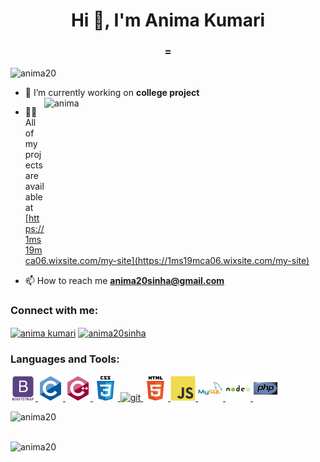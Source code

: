 <h1 align="center">Hi 👋, I'm Anima Kumari</h1>
<h3 align="center">=</h3>

<p align="left"> <img src="https://komarev.com/ghpvc/?username=anima20&label=Profile%20views&color=0e75b6&style=flat" alt="anima20" /> </p>

- 🔭 I’m currently working on **college project**
<img align="right" src="https://raw.githubusercontent.com/abhisheknaiidu/abhisheknaiidu/master/code.gif" height="250" width="450" alt="anima" /></a></p>
- 👨‍💻 All of my projects are available at [https://1ms19mca06.wixsite.com/my-site](https://1ms19mca06.wixsite.com/my-site)

- 📫 How to reach me **anima20sinha@gmail.com**

<h3 align="left">Connect with me:</h3>
<p align="left">
<a href="https://linkedin.com/in/anima kumari" target="blank"><img align="center" src="https://raw.githubusercontent.com/rahuldkjain/github-profile-readme-generator/master/src/images/icons/Social/linked-in-alt.svg" alt="anima kumari" height="30" width="40" /></a>
<a href="https://www.hackerrank.com/anima20sinha" target="blank"><img align="center" src="https://raw.githubusercontent.com/rahuldkjain/github-profile-readme-generator/master/src/images/icons/Social/hackerrank.svg" alt="anima20sinha" height="30" width="40" /></a>
</p>

<h3 align="left">Languages and Tools:</h3>
<p align="left"> <a href="https://getbootstrap.com" target="_blank"> <img src="https://raw.githubusercontent.com/devicons/devicon/master/icons/bootstrap/bootstrap-plain-wordmark.svg" alt="bootstrap" width="40" height="40"/> </a> <a href="https://www.cprogramming.com/" target="_blank"> <img src="https://raw.githubusercontent.com/devicons/devicon/master/icons/c/c-original.svg" alt="c" width="40" height="40"/> </a> <a href="https://www.w3schools.com/cpp/" target="_blank"> <img src="https://raw.githubusercontent.com/devicons/devicon/master/icons/cplusplus/cplusplus-original.svg" alt="cplusplus" width="40" height="40"/> </a> <a href="https://www.w3schools.com/css/" target="_blank"> <img src="https://raw.githubusercontent.com/devicons/devicon/master/icons/css3/css3-original-wordmark.svg" alt="css3" width="40" height="40"/> </a> <a href="https://git-scm.com/" target="_blank"> <img src="https://www.vectorlogo.zone/logos/git-scm/git-scm-icon.svg" alt="git" width="40" height="40"/> </a> <a href="https://www.w3.org/html/" target="_blank"> <img src="https://raw.githubusercontent.com/devicons/devicon/master/icons/html5/html5-original-wordmark.svg" alt="html5" width="40" height="40"/> </a> <a href="https://developer.mozilla.org/en-US/docs/Web/JavaScript" target="_blank"> <img src="https://raw.githubusercontent.com/devicons/devicon/master/icons/javascript/javascript-original.svg" alt="javascript" width="40" height="40"/> </a> <a href="https://www.mysql.com/" target="_blank"> <img src="https://raw.githubusercontent.com/devicons/devicon/master/icons/mysql/mysql-original-wordmark.svg" alt="mysql" width="40" height="40"/> </a> <a href="https://nodejs.org" target="_blank"> <img src="https://raw.githubusercontent.com/devicons/devicon/master/icons/nodejs/nodejs-original-wordmark.svg" alt="nodejs" width="40" height="40"/> </a> <a href="https://www.php.net" target="_blank"> <img src="https://raw.githubusercontent.com/devicons/devicon/master/icons/php/php-original.svg" alt="php" width="40" height="40"/> </a> </p>

<p><img align="left" src="https://github-readme-stats.vercel.app/api/top-langs?username=anima20&show_icons=true&locale=en&layout=compact" alt="anima20" /></p><br><br>

<p><img align="left" src="https://github-readme-stats.vercel.app/api?username=anima20&show_icons=true&locale=en" alt="anima20" /></p>

